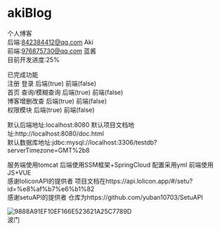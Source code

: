 # akiBlog
个人博客  
后端:842384412@qq.com Aki  
前端:976875730@qq.com 蓝酱  
目前开发进度:25%  
  
已完成功能  
注册 登录 后端(true) 前端(false)  
首页 查询/模糊查询 后端(true) 前端(false)  
博客增删改查 后端(true) 前端(false)  
权限模块 后端(true) 前端(false)  
  
    
默认后端地址:localhost:8080
默认项目文档地址:http://localhost:8080/doc.html  
默认数据库地址:jdbc:mysql://localhost:3306/testdb?serverTimezone=GMT%2b8  
  
  
服务端使用tomcat 后端使用SSM框架+SpringCloud 配置采用yml 前端使用JS+VUE  
感谢loliconAPI的提供者 项目文档在https://api.lolicon.app/#/setu?id=%e8%af%b7%e6%b1%82  
感谢setuAPI的提供者 仓库为https://github.com/yuban10703/SetuAPI
  
  
    
![9888A91EF10EF166E523621A25C7789D](https://user-images.githubusercontent.com/72266886/200361411-623be310-cf6c-4c68-b178-f1df6d2d0d53.gif)  
波门

